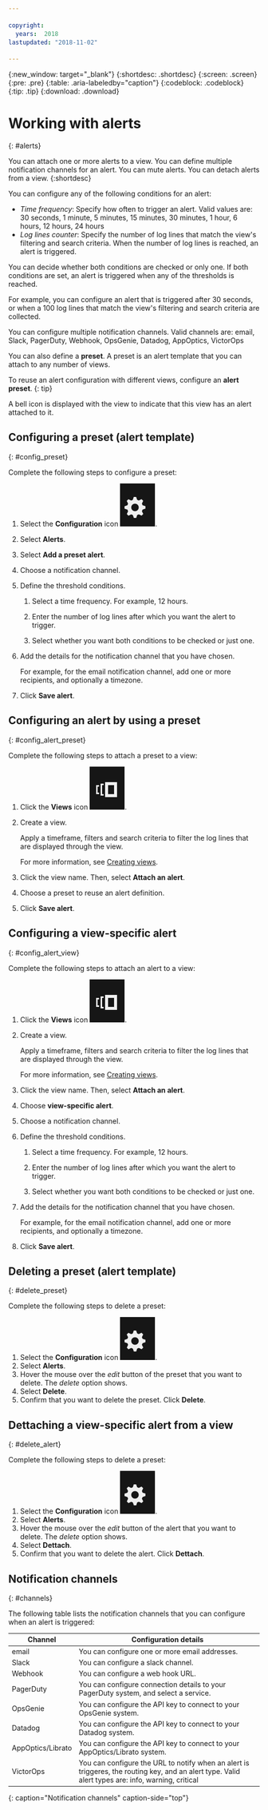 ```yaml
---

copyright:
  years:  2018
lastupdated: "2018-11-02"

---
```


{:new_window: target="_blank"}
{:shortdesc: .shortdesc}
{:screen: .screen}
{:pre: .pre}
{:table: .aria-labeledby="caption"}
{:codeblock: .codeblock}
{:tip: .tip}
{:download: .download}

 
# Working with alerts
{: #alerts}

You can attach one or more alerts to a view. You can define multiple notification channels for an alert. You can mute alerts. You can detach alerts from a view.
{:shortdesc}

You can configure any of the following conditions for an alert:

* *Time frequency*: Specify how often to trigger an alert. Valid values are: 30 seconds, 1 minute, 5 minutes, 15 minutes, 30 minutes, 1 hour, 6 hours, 12 hours, 24 hours
* *Log lines counter*: Specify the number of log lines that match the view's filtering and search criteria. When the number of log lines is reached, an alert is triggered.

You can decide whether both conditions are checked or only one. If both conditions are set, an alert is triggered when any of the thresholds is reached. 

For example, you can configure an alert that is triggered after 30 seconds, or when a 100 log lines that match the view's filtering and search criteria are collected.

You can configure multiple notification channels. Valid channels are: email, Slack, PagerDuty, Webhook, OpsGenie, Datadog, AppOptics, VictorOps

You can also define a **preset**. A preset is an alert template that you can attach to any number of views. 

To reuse an alert configuration with different views, configure an **alert preset**.
{: tip}

A bell icon is displayed with the view to indicate that this view has an alert attached to it.



## Configuring a preset (alert template)
{: #config_preset}

Complete the following steps to configure a preset:

1. Select the **Configuration** icon ![Configuration icon](images/admin.png "Admin icon").
2. Select **Alerts**.
3. Select **Add a preset alert**.
4. Choose a notification channel. 
5. Define the threshold conditions.

    1. Select a time frequency. For example, 12 hours.

    2. Enter the number of log lines after which you want the alert to trigger.

    3. Select whether you want both conditions to be checked or just one.

6. Add the details for the notification channel that you have chosen.

    For example, for the email notification channel, add one or more recipients, and optionally a timezone.

7. Click **Save alert**.



## Configuring an alert by using a preset
{: #config_alert_preset}

Complete the following steps to attach a preset to a view:

1. Click the **Views** icon ![Configuration icon](images/views.png).
2. Create a view. 

    Apply a timeframe, filters and search criteria to filter the log lines that are displayed through the view. 

    For more information, see [Creating views](/docs/services/Log-Analysis-with-LogDNA/view_logs.html#step7).

3. Click the view name. Then, select **Attach an alert**.

4. Choose a preset to reuse an alert definition. 

5. Click **Save alert**. 




## Configuring a view-specific alert
{: #config_alert_view}

Complete the following steps to attach an alert to a view:

1. Click the **Views** icon ![Configuration icon](images/views.png).
2. Create a view. 

    Apply a timeframe, filters and search criteria to filter the log lines that are displayed through the view. 

    For more information, see [Creating views](/docs/services/Log-Analysis-with-LogDNA/view_logs.html#step7).

3. Click the view name. Then, select **Attach an alert**.

4. Choose **view-specific alert**.

5. Choose a notification channel. 

6. Define the threshold conditions.

    1. Select a time frequency. For example, 12 hours.

    2. Enter the number of log lines after which you want the alert to trigger.

    3. Select whether you want both conditions to be checked or just one.

7. Add the details for the notification channel that you have chosen.

    For example, for the email notification channel, add one or more recipients, and optionally a timezone.

8. Click **Save alert**.



## Deleting a preset (alert template)
{: #delete_preset}

Complete the following steps to delete a preset:

1. Select the **Configuration** icon ![Configuration icon](images/admin.png "Admin icon").
2. Select **Alerts**.
3. Hover the mouse over the *edit* button of the preset that you want to delete. The *delete* option shows.
4. Select **Delete**.
5. Confirm that you want to delete the preset. Click **Delete**.

## Dettaching a view-specific alert from a view
{: #delete_alert}

Complete the following steps to delete a preset:

1. Select the **Configuration** icon ![Configuration icon](images/admin.png "Admin icon").
2. Select **Alerts**.
3. Hover the mouse over the *edit* button of the alert that you want to delete. The *delete* option shows.
4. Select **Dettach**.
5. Confirm that you want to delete the alert. Click **Dettach**.



## Notification channels
{: #channels}

The following table lists the notification channels that you can configure when an alert is triggered:

| Channel           | Configuration details | 
|-------------------|-----------------------|
| email             | You can configure one or more email addresses.  | 
| Slack             | You can configure a slack channel. |
| Webhook           | You can configure a web hook URL. |
| PagerDuty         | You can configure connection details to your PagerDuty system, and select a service.|
| OpsGenie          | You can configure the API key to connect to your OpsGenie system. |
| Datadog           | You can configure the API key to connect to your Datadog system. |
| AppOptics/Librato | You can configure the API key to connect to your AppOptics/Librato system. |
| VictorOps         | You can configure the URL to notify when an alert is triggeres, the routing key, and an alert type. Valid alert types are: info, warning, critical |
{: caption="Notification channels" caption-side="top"} 



